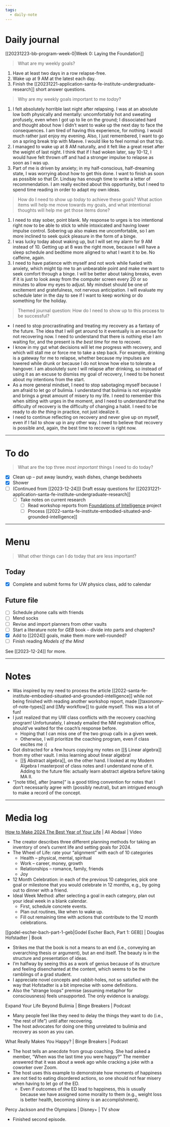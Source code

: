 ```yaml
---
tags:
  - daily-note
---
```

# Daily journal

[[20231223-bb-program-week-0|Week 0: Laying the Foundation]]

> What are my weekly goals?

1. Have at least two days in a row relapse-free.
2. Wake up at 9 AM at the latest each day.
3. Finish the [[20231221-application-santa-fe-institute-undergraduate-research]] short answer questions.

> Why are my weekly goals important to me *today*?

1. I felt absolutely horrible last night after relapsing. I was at an absolute low both physically and mentally: uncomfortably hot and sweating profusely, even when I got up to lie on the ground; I dissociated hard and thought about how I didn’t want to wake up the next day to face the consequences. I am tired of having this experience, for nothing. I would much rather just enjoy my evening. Also, I just remembered, I want to go on a spring break trip with Maeve. I would like to feel normal on that trip.
2. I managed to wake up at 8 AM naturally, and it felt like a great reset after the weight of last night. I think that if I had woken later, say 10-12, I would have felt thrown off and had a stronger impulse to relapse as soon as I was up.
3. Part of me is driven by anxiety; in my half-conscious, half-dreaming state, I was worrying about how to get this done. I want to finish as soon as possible so that Dr. Lindsay has enough time to write a letter of recommendation. I am really excited about this opportunity, but I need to spend time reading in order to adapt my own ideas.

> How do I need to show up *today* to achieve these goals? What action items will help me move towards my goals, and what intentional thoughts will help me get those items done?

1. I need to stay sober, point blank. My response to urges is too intentional right now to be able to stick to while intoxicated and having lower impulse control. Sobering up also makes me uncomfortable, so I am more inclined to seek quick pleasure in the form of a binge.
2. I was lucky today about waking up, but I will set my alarm for 9 AM instead of 10. Getting up at 8 was the right move, because I will have a sleep schedule and bedtime more aligned to what I want it to be. No caffeine, again.
3. I need to have patience with myself and not work while fueled with anxiety, which might tip me to an unbearable point and make me want to seek comfort through a binge. I will be better about taking breaks, even if it is just to look away from the computer screen every 20 or so minutes to allow my eyes to adjust. My mindset should be one of excitement and gratefulness, not nervous anticipation. I will evaluate my schedule later in the day to see if I want to keep working or do something for the holiday.

> Themed journal question: How do I need to show up to this process to be successful?

- I need to stop procrastinating and treating my recovery as a fantasy of the future. The idea that I will get around to it eventually is an excuse for not recovering now. I need to understand that there is nothing else I am waiting for, and the present is *the best time* for me to recover.
- I know in my gut what decisions will let me progress with recovery, and which will stall me or force me to take a step back. For example, drinking is a gateway for me to relapse, whether because my impulses are lowered while drunk or because I do not know how else to tolerate a hangover. I am absolutely sure I will relapse after drinking, so instead of using it as an excuse to dismiss my goal of recovery, I need to be honest about my intentions from the start.
- As a more general mindset, I need to stop sabotaging myself because I am afraid to let go of bulimia. I understand that bulimia is not enjoyable and brings a great amount of misery to my life. I need to remember this when sitting with urges in the moment, and I need to understand that the difficulty of recovery is the difficulty of changing a habit. I need to be ready to *do the thing* in practice, not just idealize it.
- I need to continue reflecting on recovery and never give up on myself, even if I fail to show up in any other way. I need to believe that recovery is possible and, again, the best time to recover is right now.

---
# To do

> What are the top three *most important* things I need to do today?

- [x] Clean up – put away laundry, wash dishes, change bedsheets
- [x] Shower
- [ ] (Continued from [[2023-12-24]]) Draft essay questions for [[20231221-application-santa-fe-institute-undergraduate-research]]
	- [ ] Take notes on current research
		- [ ] Read workshop reports from [Foundations of Intelligence](https://intelligence.santafe.edu/) project
		- [ ] Process [[2022-santa-fe-institute-embodied-situated-and-grounded-intelligence]]

----
# Menu

> What other things can I do today that are less important?
## Today

- [x] Complete and submit forms for UW physics class, add to calendar

## Future file

- [ ] Schedule phone calls with friends
- [ ] Mend socks
- [ ] Revise and import planners from other vaults
- [ ] Start a literature note for *GEB* book – divide into parts and chapters?
- [x] Add to [[2024]] goals, make them more well-rounded?
- [ ] Finish reading *Models of the Mind*

See [[2023-12-24]] for more.

---
# Notes

- Was inspired by my need to process the article [[2022-santa-fe-institute-embodied-situated-and-grounded-intelligence]] while not being finished with reading another workshop report, made [[taxonomy-of-note-types]] and [[My workflow]] to guide myself. This was a lot of fun!
- I just realized that my UW class conflicts with the recovery coaching program! Unfortunately, I already emailed the NM registration office, should’ve waited for the coach’s response before. 
	- Hoping that I can miss one of the two group calls in a given week.
	- Otherwise, I will prioritize the coaching program, even if class excites me :(
- Got distracted for a few hours copying my notes on [[§ Linear algebra]] from my other vault. I miss learning about linear algebra!
	- [[§ Abstract algebra]], on the other hand. I looked at my Modern Algebra I masterpost of class notes and I understand none of it. Adding to the future file: actually learn abstract algebra before taking MA II.
- “\[note title], after \[name]” is a good titling convention for notes that I don’t necessarily agree with (possibly neutral), but am intrigued enough to make a record of the concept.

---
# Media log

[How to Make 2024 The Best Year of Your Life](https://www.youtube.com/watch?v=c_DOG_mXz5w) | Ali Abdaal | Video
- The creator describes three different planning methods for taking an inventory of one’s current life and setting goals for 2024.
- The Wheel of Life: rate your “alignment” with each of 10 categories
	- Health – physical, mental, spiritual
	- Work – career, money, growth
	- Relationships – romance, family, friends
	- Joy
- 12 Month Celebration: in each of the previous 10 categories, pick one goal or milestone that you would celebrate in 12 months, e.g., by going out to dinner with a friend.
- Ideal Week Method: after selecting a goal in each category, plan out your ideal week in a blank calendar.
	- First, schedule concrete events.
	- Plan out routines, like when to wake up.
	- Fill out remaining time with actions that contribute to the 12 month celebrations.

[[godel-escher-bach-part-1-geb|Godel Escher Bach, Part 1: GEB]] | Douglas Hofstadter | Book
- Strikes me that the book is not a means to an end (i.e., conveying an overarching thesis or argument), but an end itself. The beauty is in the structure and presentation of ideas.
- I’m halfway by seeing this as a work of genius because of its structure and feeling disenchanted at the content, which seems to be the ramblings of a grad student. 
- I appreciate novel concepts and rabbit-holes, not so satisfied with the way that Hofstadter is a bit imprecise with some definitions. 
- Also the “strange loops” premise (assuming metaphor for consciousness) feels unsupported. The only evidence is analogy.

Expand Your Life Beyond Bulimia | Binge Breakers | Podcast
- Many people feel like they need to delay the things they want to do (i.e., “the rest of life”) until after recovering.
- The host advocates for doing one thing unrelated to bulimia and recovery as soon as you can.

What Really Makes You Happy? | Binge Breakers | Podcast
- The host tells an anecdote from group coaching. She had asked a member, “When was the last time you were happy?” The member answered that it was about a week ago while cracking a joke with a coworker over Zoom.
- The host uses this example to demonstrate how moments of happiness are not tied to eating disordered actions, so one should not fear misery when having to let go of the ED.
	- Even if outcomes of the ED lead to happiness, this is usually because we have assigned some morality to them (e.g., weight loss is better health, becoming skinny is an accomplishment).

Percy Jackson and the Olympians | Disney+ | TV show
- Finished second episode.